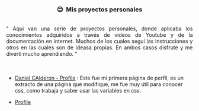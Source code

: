 <h3 align='center'> 😊 &nbsp;Mis proyectos personales</h3>
<br />
<div style="display: flex; flex-direction: row; justify-content: space-evenly; text-align:justify">
" Aqui van una serie de proyectos personales, donde aplicaba los conocimientos adquiridos a través de videos de Youtube y de la documentación en internet. Muchos de los cuales segui las instrucciones y otros en las cuales son de ideasa propias. En ambos casos disfrute y me diverti mucho aprendiendo. "
</div>
<br />
<br />

* [Daniel CAlderon - Profile](https://github.com/Kapelu/proyectos-personales/tree/main/Daniel%20Calderon%20-%20Profile) : Este fue mi primera página de perfil, es un extracto de una página que modifique, me fue muy útil para conocer css, como trabaja y saber usar las variables en css.

* [Profile](https://github.com/Kapelu/proyectos-personales/tree/main/Daniel%20Calderon%20-%20Profile)